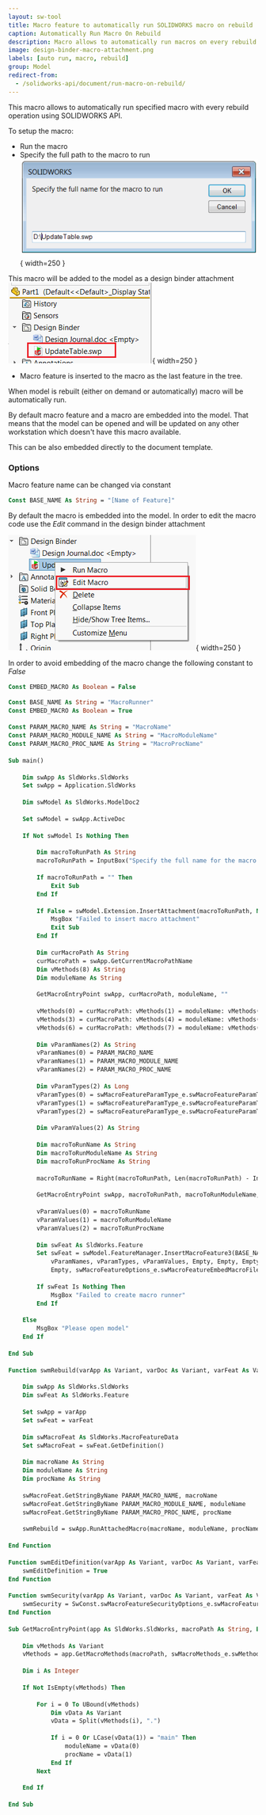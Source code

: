 ```yaml
---
layout: sw-tool
title: Macro feature to automatically run SOLIDWORKS macro on rebuild
caption: Automatically Run Macro On Rebuild
description: Macro allows to automatically run macros on every rebuild using the macro feature and designed binder attachment with SOLIDWORKS API
image: design-binder-macro-attachment.png
labels: [auto run, macro, rebuild]
group: Model
redirect-from:
  - /solidworks-api/document/run-macro-on-rebuild/
---
```

This macro allows to automatically run specified macro with every rebuild operation using SOLIDWORKS API.

To setup the macro:

* Run the macro
* Specify the full path to the macro to run
![Select path to the macro for running](input-macro-file-path.png){ width=250 }

This macro will be added to the model as a design binder attachment
![Macro added as a design binder attachment](design-binder-macro-attachment.png){ width=250 }
* Macro feature is inserted to the macro as the last feature in the tree.

When model is rebuilt (either on demand or automatically) macro will be automatically run.

By default macro feature and a macro are embedded into the model. That means that the model can be opened and will be updated on any other workstation which doesn't have this macro available.

This can be also embedded directly to the document template.

### Options
Macro feature name can be changed via constant

~~~ vb
Const BASE_NAME As String = "[Name of Feature]"
~~~

By default the macro is embedded into the model. In order to edit the macro code use the *Edit* command in the design binder attachment

![Edit embedded macro in the design binder](edit-embeded-macro.png){ width=250 }

In order to avoid embedding of the macro change the following constant to *False*

~~~ vb
Const EMBED_MACRO As Boolean = False
~~~

~~~ vb
Const BASE_NAME As String = "MacroRunner"
Const EMBED_MACRO As Boolean = True

Const PARAM_MACRO_NAME As String = "MacroName"
Const PARAM_MACRO_MODULE_NAME As String = "MacroModuleName"
Const PARAM_MACRO_PROC_NAME As String = "MacroProcName"

Sub main()

    Dim swApp As SldWorks.SldWorks
    Set swApp = Application.SldWorks
    
    Dim swModel As SldWorks.ModelDoc2
    
    Set swModel = swApp.ActiveDoc
    
    If Not swModel Is Nothing Then
        
        Dim macroToRunPath As String
        macroToRunPath = InputBox("Specify the full name for the macro to run")
        
        If macroToRunPath = "" Then
            Exit Sub
        End If
        
        If False = swModel.Extension.InsertAttachment(macroToRunPath, Not EMBED_MACRO) Then
            MsgBox "Failed to insert macro attachment"
            Exit Sub
        End If
        
        Dim curMacroPath As String
        curMacroPath = swApp.GetCurrentMacroPathName
        Dim vMethods(8) As String
        Dim moduleName As String
        
        GetMacroEntryPoint swApp, curMacroPath, moduleName, ""
        
        vMethods(0) = curMacroPath: vMethods(1) = moduleName: vMethods(2) = "swmRebuild"
        vMethods(3) = curMacroPath: vMethods(4) = moduleName: vMethods(5) = "swmEditDefinition"
        vMethods(6) = curMacroPath: vMethods(7) = moduleName: vMethods(8) = "swmSecurity"
        
        Dim vParamNames(2) As String
        vParamNames(0) = PARAM_MACRO_NAME
        vParamNames(1) = PARAM_MACRO_MODULE_NAME
        vParamNames(2) = PARAM_MACRO_PROC_NAME

        Dim vParamTypes(2) As Long
        vParamTypes(0) = swMacroFeatureParamType_e.swMacroFeatureParamTypeString
        vParamTypes(1) = swMacroFeatureParamType_e.swMacroFeatureParamTypeString
        vParamTypes(2) = swMacroFeatureParamType_e.swMacroFeatureParamTypeString

        Dim vParamValues(2) As String
        
        Dim macroToRunName As String
        Dim macroToRunModuleName As String
        Dim macroToRunProcName As String
        
        macroToRunName = Right(macroToRunPath, Len(macroToRunPath) - InStrRev(macroToRunPath, "\"))
        
        GetMacroEntryPoint swApp, macroToRunPath, macroToRunModuleName, macroToRunProcName

        vParamValues(0) = macroToRunName
        vParamValues(1) = macroToRunModuleName
        vParamValues(2) = macroToRunProcName

        Dim swFeat As SldWorks.Feature
        Set swFeat = swModel.FeatureManager.InsertMacroFeature3(BASE_NAME, "", vMethods, _
            vParamNames, vParamTypes, vParamValues, Empty, Empty, Empty, _
            Empty, swMacroFeatureOptions_e.swMacroFeatureEmbedMacroFile + swMacroFeatureOptions_e.swMacroFeatureAlwaysAtEnd)
        
        If swFeat Is Nothing Then
            MsgBox "Failed to create macro runner"
        End If
        
    Else
        MsgBox "Please open model"
    End If
    
End Sub

Function swmRebuild(varApp As Variant, varDoc As Variant, varFeat As Variant) As Variant

    Dim swApp As SldWorks.SldWorks
    Dim swFeat As SldWorks.Feature
    
    Set swApp = varApp
    Set swFeat = varFeat
    
    Dim swMacroFeat As SldWorks.MacroFeatureData
    Set swMacroFeat = swFeat.GetDefinition()
    
    Dim macroName As String
    Dim moduleName As String
    Dim procName As String
    
    swMacroFeat.GetStringByName PARAM_MACRO_NAME, macroName
    swMacroFeat.GetStringByName PARAM_MACRO_MODULE_NAME, moduleName
    swMacroFeat.GetStringByName PARAM_MACRO_PROC_NAME, procName
    
    swmRebuild = swApp.RunAttachedMacro(macroName, moduleName, procName)

End Function

Function swmEditDefinition(varApp As Variant, varDoc As Variant, varFeat As Variant) As Variant
    swmEditDefinition = True
End Function

Function swmSecurity(varApp As Variant, varDoc As Variant, varFeat As Variant) As Variant
    swmSecurity = SwConst.swMacroFeatureSecurityOptions_e.swMacroFeatureSecurityByDefault
End Function

Sub GetMacroEntryPoint(app As SldWorks.SldWorks, macroPath As String, ByRef moduleName As String, ByRef procName As String)
        
    Dim vMethods As Variant
    vMethods = app.GetMacroMethods(macroPath, swMacroMethods_e.swMethodsWithoutArguments)
    
    Dim i As Integer
    
    If Not IsEmpty(vMethods) Then
    
        For i = 0 To UBound(vMethods)
            Dim vData As Variant
            vData = Split(vMethods(i), ".")
            
            If i = 0 Or LCase(vData(1)) = "main" Then
                moduleName = vData(0)
                procName = vData(1)
            End If
        Next
        
    End If
    
End Sub
~~~



